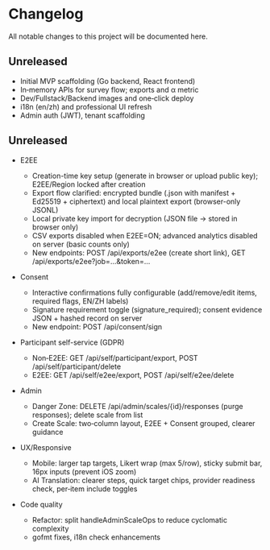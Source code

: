 # Changelog

All notable changes to this project will be documented here.

## Unreleased
- Initial MVP scaffolding (Go backend, React frontend)
- In‑memory APIs for survey flow; exports and α metric
- Dev/Fullstack/Backend images and one‑click deploy
- i18n (en/zh) and professional UI refresh
- Admin auth (JWT), tenant scaffolding
## Unreleased

- E2EE
  - Creation-time key setup (generate in browser or upload public key); E2EE/Region locked after creation
  - Export flow clarified: encrypted bundle (.json with manifest + Ed25519 + ciphertext) and local plaintext export (browser-only JSONL)
  - Local private key import for decryption (JSON file → stored in browser only)
  - CSV exports disabled when E2EE=ON; advanced analytics disabled on server (basic counts only)
  - New endpoints: POST /api/exports/e2ee (create short link), GET /api/exports/e2ee?job=...&token=...

- Consent
  - Interactive confirmations fully configurable (add/remove/edit items, required flags, EN/ZH labels)
  - Signature requirement toggle (signature_required); consent evidence JSON + hashed record on server
  - New endpoint: POST /api/consent/sign

- Participant self-service (GDPR)
  - Non‑E2EE: GET /api/self/participant/export, POST /api/self/participant/delete
  - E2EE: GET /api/self/e2ee/export, POST /api/self/e2ee/delete

- Admin
  - Danger Zone: DELETE /api/admin/scales/{id}/responses (purge responses); delete scale from list
  - Create Scale: two‑column layout, E2EE + Consent grouped, clearer guidance

- UX/Responsive
  - Mobile: larger tap targets, Likert wrap (max 5/row), sticky submit bar, 16px inputs (prevent iOS zoom)
  - AI Translation: clearer steps, quick target chips, provider readiness check, per‑item include toggles

- Code quality
  - Refactor: split handleAdminScaleOps to reduce cyclomatic complexity
  - gofmt fixes, i18n check enhancements

